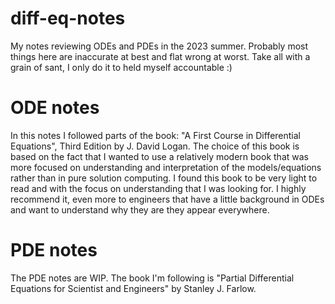 # diff-eq-notes
My notes reviewing ODEs and PDEs in the 2023 summer. Probably most things here are inaccurate at best and flat wrong at worst. Take all with a grain of sant, I only do it to held myself accountable :)

# ODE notes
In this notes I followed parts of the book: "A First Course in Differential Equations", Third Edition by J. David Logan. 
The choice of this book is based on the fact that I wanted to use a relatively modern book that was more focused on understanding and interpretation of the models/equations
rather than in pure solution computing. I found this book to be very light to read and with the focus on understanding that I was looking for. I highly recommend it, 
even more to engineers that have a little background in ODEs and want to understand why they are they appear everywhere.
# PDE notes
The PDE notes are WIP. The book I'm following is "Partial Differential Equations for Scientist and Engineers" by Stanley J. Farlow. 
